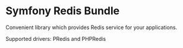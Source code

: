 Symfony Redis Bundle
===================

Convenient library which provides Redis service for your applications.

Supported drivers: PRedis and PHPRedis
